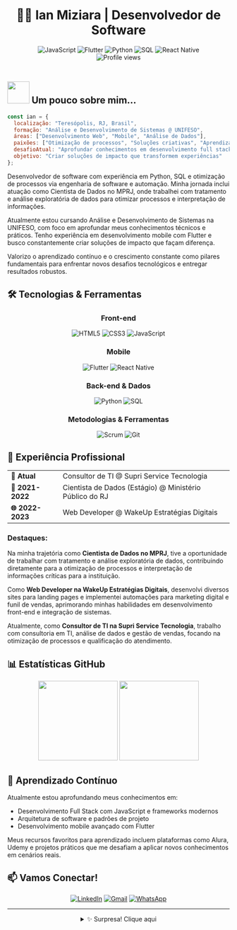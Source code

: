 # <div align="center">👨‍💻 Ian Miziara | Desenvolvedor de Software</div>

<div align="center">
  <img src="https://img.shields.io/badge/JavaScript-F7DF1E?style=for-the-badge&logo=javascript&logoColor=black" alt="JavaScript"/>
  <img src="https://img.shields.io/badge/Flutter-02569B?style=for-the-badge&logo=flutter&logoColor=white" alt="Flutter"/>
  <img src="https://img.shields.io/badge/Python-3776AB?style=for-the-badge&logo=python&logoColor=white" alt="Python"/>
  <img src="https://img.shields.io/badge/SQL-4479A1?style=for-the-badge&logo=mysql&logoColor=white" alt="SQL"/>
  <img src="https://img.shields.io/badge/React_Native-20232A?style=for-the-badge&logo=react&logoColor=61DAFB" alt="React Native"/>
</div>

<div align="center">
  <img src="https://komarev.com/ghpvc/?username=ianmiziara&style=flat-square&color=blueviolet" alt="Profile views"/>
</div>

<br>

## <img src="https://media.giphy.com/media/VgCDAzcKvsR6OM0uWg/giphy.gif" width="50"> Um pouco sobre mim...

```javascript
const ian = {
  localização: "Teresópolis, RJ, Brasil",
  formação: "Análise e Desenvolvimento de Sistemas @ UNIFESO",
  áreas: ["Desenvolvimento Web", "Mobile", "Análise de Dados"],
  paixões: ["Otimização de processos", "Soluções criativas", "Aprendizado contínuo"],
  desafioAtual: "Aprofundar conhecimentos em desenvolvimento full stack",
  objetivo: "Criar soluções de impacto que transformem experiências"
};
```

Desenvolvedor de software com experiência em Python, SQL e otimização de processos via engenharia de software e automação. Minha jornada inclui atuação como Cientista de Dados no MPRJ, onde trabalhei com tratamento e análise exploratória de dados para otimizar processos e interpretação de informações.

Atualmente estou cursando Análise e Desenvolvimento de Sistemas na UNIFESO, com foco em aprofundar meus conhecimentos técnicos e práticos. Tenho experiência em desenvolvimento mobile com Flutter e busco constantemente criar soluções de impacto que façam diferença.

Valorizo o aprendizado contínuo e o crescimento constante como pilares fundamentais para enfrentar novos desafios tecnológicos e entregar resultados robustos.

## 🛠️ Tecnologias & Ferramentas

<div align="center">

### Front-end
<img src="https://img.shields.io/badge/HTML5-E34F26?style=for-the-badge&logo=html5&logoColor=white" alt="HTML5"/>
<img src="https://img.shields.io/badge/CSS3-1572B6?style=for-the-badge&logo=css3&logoColor=white" alt="CSS3"/>
<img src="https://img.shields.io/badge/JavaScript-F7DF1E?style=for-the-badge&logo=javascript&logoColor=black" alt="JavaScript"/>

### Mobile
<img src="https://img.shields.io/badge/Flutter-02569B?style=for-the-badge&logo=flutter&logoColor=white" alt="Flutter"/>
<img src="https://img.shields.io/badge/React_Native-20232A?style=for-the-badge&logo=react&logoColor=61DAFB" alt="React Native"/>

### Back-end & Dados
<img src="https://img.shields.io/badge/Python-3776AB?style=for-the-badge&logo=python&logoColor=white" alt="Python"/>
<img src="https://img.shields.io/badge/SQL-4479A1?style=for-the-badge&logo=mysql&logoColor=white" alt="SQL"/>

### Metodologias & Ferramentas
<img src="https://img.shields.io/badge/Scrum-6DB33F?style=for-the-badge&logo=scrumalliance&logoColor=white" alt="Scrum"/>
<img src="https://img.shields.io/badge/Git-F05032?style=for-the-badge&logo=git&logoColor=white" alt="Git"/>

</div>

## 💼 Experiência Profissional

<div align="center">
  <table>
    <tr>
      <td><b>🔭 Atual</b></td>
      <td>Consultor de TI @ Supri Service Tecnologia</td>
    </tr>
    <tr>
      <td><b>🧪 2021-2022</b></td>
      <td>Cientista de Dados (Estágio) @ Ministério Público do RJ</td>
    </tr>
    <tr>
      <td><b>🌐 2022-2023</b></td>
      <td>Web Developer @ WakeUp Estratégias Digitais</td>
    </tr>
  </table>
</div>

### Destaques:

Na minha trajetória como **Cientista de Dados no MPRJ**, tive a oportunidade de trabalhar com tratamento e análise exploratória de dados, contribuindo diretamente para a otimização de processos e interpretação de informações críticas para a instituição.

Como **Web Developer na WakeUp Estratégias Digitais**, desenvolvi diversos sites para landing pages e implementei automações para marketing digital e funil de vendas, aprimorando minhas habilidades em desenvolvimento front-end e integração de sistemas.

Atualmente, como **Consultor de TI na Supri Service Tecnologia**, trabalho com consultoria em TI, análise de dados e gestão de vendas, focando na otimização de processos e qualificação do atendimento.

## 📊 Estatísticas GitHub

<div align="center">
  <img height="180em" src="https://github-readme-stats.vercel.app/api?username=ianmiziara&show_icons=true&theme=radical&include_all_commits=true&count_private=true"/>
  <img height="180em" src="https://github-readme-stats.vercel.app/api/top-langs/?username=ianmiziara&layout=compact&langs_count=7&theme=radical"/>
</div>

## 🌱 Aprendizado Contínuo

Atualmente estou aprofundando meus conhecimentos em:
- Desenvolvimento Full Stack com JavaScript e frameworks modernos
- Arquitetura de software e padrões de projeto
- Desenvolvimento mobile avançado com Flutter

Meus recursos favoritos para aprendizado incluem plataformas como Alura, Udemy e projetos práticos que me desafiam a aplicar novos conhecimentos em cenários reais.

## 📫 Vamos Conectar!

<div align="center">
  
[![LinkedIn](https://img.shields.io/badge/LinkedIn-0077B5?style=for-the-badge&logo=linkedin&logoColor=white)](https://linkedin.com/in/ianmiziara)
[![Gmail](https://img.shields.io/badge/Gmail-D14836?style=for-the-badge&logo=gmail&logoColor=white)](mailto:ianpiresmiziara@gmail.com)
[![WhatsApp](https://img.shields.io/badge/WhatsApp-25D366?style=for-the-badge&logo=whatsapp&logoColor=white)](https://wa.me/5521975690908)

</div>

---

<div align="center">
  <details>
    <summary>✨ Surpresa! Clique aqui</summary>
    <br>
    <p><i>"."</i></p>
    <img src="https://media.giphy.com/media/13HgwGsXF0aiGY/giphy.gif](https://media1.tenor.com/m/PavjCNDkc6EAAAAd/american-dragon-jake-long.gif)" width="300"/>
  </details>
</div>

<!-- Substitua os links dos projetos e redes sociais pelos seus reais quando for implementar -->
